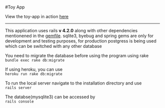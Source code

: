 #Toy App

View the toy-app in action [here](http://ritwick-microposts-app.herokuapp.com/)
<hr>

This application uses rails <b>v 4.2.0</b> along with other dependencies mentionened in the [gemfile](https://github.com/archetype2142/toy-app/blob/master/Gemfile).
sqlite3, byebug and spring gems are only for development and testing purposes, for production postgress is being used which can be switched with any other database

You need to migrate the database before using the program using rake<br>
`bundle exec rake db:migrate`


If using heroku, you can use<br>
`heroku run rake db:migrate`
    

To run the local server navigate to the installation directory and use<br>
`rails server`


The databse(mysqlite3) can be accessed by <br>
`rails console`
